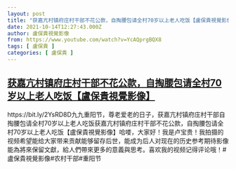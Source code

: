 ```yaml
---
layout: post
title: "获嘉亢村镇府庄村干部不花公款，自掏腰包请全村70岁以上老人吃饭【盧保貴視覺影像】"
date: 2021-10-14T12:27:43.000Z
author: 盧保貴視覺影像
from: https://www.youtube.com/watch?v=YcAQprgBQX8
tags: [ 盧保貴 ]
categories: [ 盧保貴 ]
---
```

<!--1634214463000-->
[获嘉亢村镇府庄村干部不花公款，自掏腰包请全村70岁以上老人吃饭【盧保貴視覺影像】](https://www.youtube.com/watch?v=YcAQprgBQX8)
------

<div>
https://bit.ly/2YsRD8D九九重阳节，尊老爱老的日子，获嘉亢村镇府庄村干部自掏腰包请全村70岁以上老人吃饭获嘉亢村镇府庄村干部不花公款，自掏腰包请全村70岁以上老人吃饭【盧保貴視覺影像】哈喽，大家好！我是卢宝贵！我拍摄的视频希望能给大家带来贡献能够留存后世，能成为后人对现在的历史参考期待影像能為將來保留文獻，給人們帶來更多的意義與思考。喜欢我的视频记得评论哦！#盧保貴視覺影像#农村干部#重阳节
</div>
